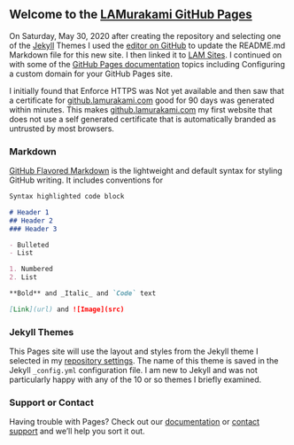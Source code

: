 ## Welcome to the [LAMurakami GitHub Pages](https://lamurakami.github.io/)

On Saturday, May 30, 2020 after creating the repository and selecting one of the [Jekyll](https://jekyllrb.com/) Themes I used the [editor on GitHub](https://github.com/LAMurakami/lamurakami.github.io/edit/master/README.md) to update the README.md Markdown file for this new site.  I then linked it to [LAM Sites](http://sites.lam1.us).  I continued on with some of the [GitHub Pages documentation](https://help.github.com/categories/github-pages-basics) topics including Configuring a custom domain for your GitHub Pages site.

I initially found that Enforce HTTPS was Not yet available and then saw that a certificate for [github.lamurakami.com](https://github.lamurakami.com) good for 90 days was generated within minutes.  This makes [github.lamurakami.com](https://github.lamurakami.com) my first website that does not use a self generated certificate that is automatically branded as untrusted by most browsers.

### Markdown

[GitHub Flavored Markdown](https://guides.github.com/features/mastering-markdown/) is the lightweight and default syntax for styling GitHub writing. It includes conventions for

```markdown
Syntax highlighted code block

# Header 1
## Header 2
### Header 3

- Bulleted
- List

1. Numbered
2. List

**Bold** and _Italic_ and `Code` text

[Link](url) and ![Image](src)
```
### Jekyll Themes

This Pages site will use the layout and styles from the Jekyll theme I selected in my [repository settings](https://github.com/LAMurakami/lamurakami.github.io/settings). The name of this theme is saved in the Jekyll `_config.yml` configuration file.  I am new to Jekyll and was not particularly happy with any of the 10 or so themes I briefly examined.

### Support or Contact

Having trouble with Pages? Check out our [documentation](https://help.github.com/categories/github-pages-basics/) or [contact support](https://github.com/contact) and we’ll help you sort it out.

